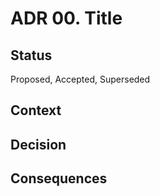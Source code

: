 # ADR 00. Title

## Status

Proposed, Accepted, Superseded

## Context

## Decision

## Consequences
